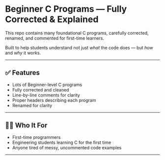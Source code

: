# Beginner C Programs — Fully Corrected & Explained

This repo contains many foundational C programs, carefully corrected, renamed, and commented for first-time learners.

Built to help students understand not just *what* the code does — but *how* and *why* it works.

---

## ✅ Features
- Lots of Beginner-level C programs
- Fully corrected and cleaned
- Line-by-line comments for clarity
- Proper headers describing each program
- Renamed for clarity 

---

## 🧑‍🎓 Who It For
- First-time programmers
- Engineering students learning C for the first time
- Anyone tired of messy, uncommented code examples

---
